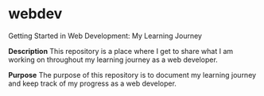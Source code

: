 # webdev
Getting Started in Web Development: My Learning Journey

**Description**
This repository is a place where I get to share what I am working on throughout my learning journey as a web developer.

**Purpose**
The purpose of this repository is to document my learning journey and keep track of my progress as a web developer.
